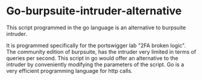 # Go-burpsuite-intruder-alternative
This script programmed in the go language is an alternative to burpsuite intruder.

It is programmed specifically for the portswigger lab "2FA broken logic". The community edition of burpsuite, has the intruder very limited in terms of queries per second. This script in go would offer an alternative to the intruder by conveniently modifying the parameters of the script. Go is a very efficient programming language for http calls.
